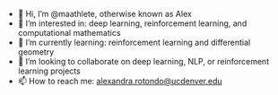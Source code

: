 - 👋 Hi, I’m @maathlete, otherwise known as Alex
- 👀 I’m interested in: deep learning, reinforcement learning, and computational mathematics
- 🌱 I’m currently learning: reinforcement learning and differential geometry
- 💞️ I’m looking to collaborate on deep learning, NLP, or reinforcement learning projects
- 📫 How to reach me: alexandra.rotondo@ucdenver.edu

<!---
maathlete/maathlete is a ✨ special ✨ repository because its `README.md` (this file) appears on your GitHub profile.
You can click the Preview link to take a look at your changes.
--->
